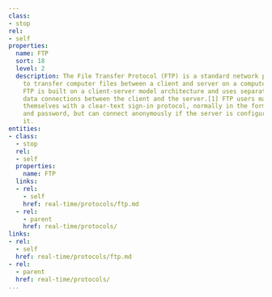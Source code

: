 ```yaml
---
class:
- stop
rel:
- self
properties:
  name: FTP
  sort: 18
  level: 2
  description: The File Transfer Protocol (FTP) is a standard network protocol used
    to transfer computer files between a client and server on a computer network.
    FTP is built on a client-server model architecture and uses separate control and
    data connections between the client and the server.[1] FTP users may authenticate
    themselves with a clear-text sign-in protocol, normally in the form of a username
    and password, but can connect anonymously if the server is configured to allow
    it.
entities:
- class:
  - stop
  rel:
  - self
  properties:
    name: FTP
  links:
  - rel:
    - self
    href: real-time/protocols/ftp.md
  - rel:
    - parent
    href: real-time/protocols/
links:
- rel:
  - self
  href: real-time/protocols/ftp.md
- rel:
  - parent
  href: real-time/protocols/
...
```

